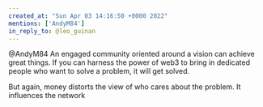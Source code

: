 ```yaml
---
created_at: "Sun Apr 03 14:16:50 +0000 2022"
mentions: ['AndyM84']
in_reply_to: @leo_guinan
---
```


@AndyM84 An engaged community oriented around a vision can achieve great things. If you can harness the power of web3 to bring in dedicated people who want to solve a problem, it will get solved.

But again, money distorts the view of who cares about the problem. It influences the network
